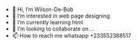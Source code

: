 - 👋 Hi, I’m Wilson-De-Bob
- 👀 I’m interested in web page designing
- 🌱 I’m currently learning html
- 💞️ I’m looking to collaborate on ...
- 📫 How to reach me whatsapp +233552388517

<!---
Wilson-De-Bob/Wilson-De-Bob is a ✨ special ✨ repository because its `README.md` (this file) appears on your GitHub profile.
You can click the Preview link to take a look at your changes.
--->
